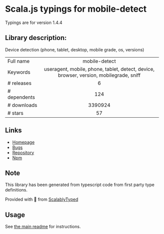 
# Scala.js typings for mobile-detect

Typings are for version 1.4.4

## Library description:
Device detection (phone, tablet, desktop, mobile grade, os, versions)

|                    |                 |
| ------------------ | :-------------: |
| Full name          | mobile-detect |
| Keywords           | useragent, mobile, phone, tablet, detect, device, browser, version, mobilegrade, sniff |
| # releases         | 6 |
| # dependents       | 124 |
| # downloads        | 3390924 |
| # stars            | 57 |

## Links
- [Homepage](http://hgoebl.github.io/mobile-detect.js/)
- [Bugs](https://github.com/hgoebl/mobile-detect.js/issues)
- [Repository](https://github.com/hgoebl/mobile-detect.js)
- [Npm](https://www.npmjs.com/package/mobile-detect)
    


## Note
This library has been generated from typescript code from first party type definitions.

Provided with :purple_heart: from [ScalablyTyped](https://github.com/oyvindberg/ScalablyTyped)

## Usage
See [the main readme](../../readme.md) for instructions.


